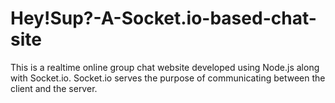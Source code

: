 # Hey!Sup?-A-Socket.io-based-chat-site
This is a realtime online group chat website developed using Node.js along with Socket.io. Socket.io serves the purpose of communicating between the client and the server. 

